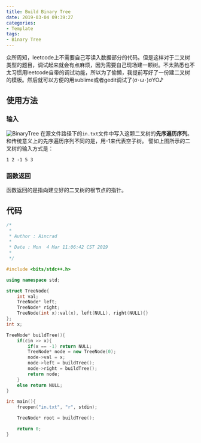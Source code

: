 ```yaml
---
title: Build Binary Tree
date: 2019-03-04 09:39:27
categories:
- Template
tags:
- Binary Tree
---
```

众所周知，leetcode上不需要自己写读入数据部分的代码。但是这样对于二叉树类型的题目，调试起来就会有点麻烦，因为需要自己现场建一颗树。不太熟悉也不太习惯用leetcode自带的调试功能，所以为了偷懒，我提前写好了一份建二叉树的模板。然后就可以方便的用sublime或者gedit调试了(σ･ω･)σYO♪
<!--more-->
## 使用方法
### 输入
![BinaryTree](/BinaryTree.png)
在源文件路径下的``in.txt``文件中写入这颗二叉树的**先序遍历序列**。和传统意义上的先序遍历序列不同的是，用-1来代表空子树。
譬如上图所示的二叉树的输入方式是：
```
1 2 -1 5 3
```
### 函数返回
函数返回的是指向建立好的二叉树的根节点的指针。

## 代码
```C++
/*
 *
 * Author : Aincrad
 *
 * Date : Mon  4 Mar 11:06:42 CST 2019
 *
 */

#include <bits/stdc++.h>

using namespace std;

struct TreeNode{
    int val;
    TreeNode* left;
    TreeNode* right;
    TreeNode(int x):val(x), left(NULL), right(NULL){}
};
int x;

TreeNode* buildTree(){
    if(cin >> x){
        if(x == -1) return NULL;
        TreeNode* node = new TreeNode(0);
        node->val = x;
        node->left = buildTree();
        node->right = buildTree();
        return node;
    }
    else return NULL;
}

int main(){
    freopen("in.txt", "r", stdin);

    TreeNode* root = buildTree();

    return 0;
}
```